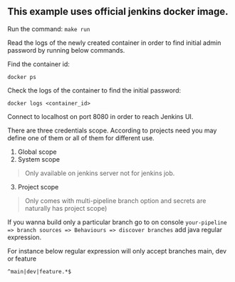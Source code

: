 ## This example uses official jenkins docker image.

Run the command:
```make run```

Read the logs of the newly created container in order to find initial admin password by running below commands.

Find the container id:
```
docker ps
```

Check the logs of the container to find the initial password:
```
docker logs <container_id>
```

Connect to localhost on port 8080 in order to reach Jenkins UI.

There are three credentials scope. According to projects need you may define one of them or all of them for different use.

1. Global scope
2. System scope
> Only available on jenkins server not for jenkins job.
3. Project scope
> Only comes with multi-pipeline branch option and secrets are naturally has project scope)

If you wanna build only a particular branch go to on console 
```your-pipeline => branch sources => Behaviours => discover branches``` add java regular expression. 

For instance below regular expression will only accept branches main, dev or feature
```
^main|dev|feature.*$
```